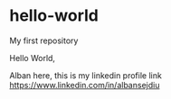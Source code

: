 # hello-world
My first repository 

Hello World,

Alban here, this is my linkedin profile link https://www.linkedin.com/in/albansejdiu
